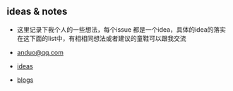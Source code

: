 ideas & notes
----------

- 这里记录下我个人的一些想法，每个issue 都是一个idea，具体的idea的落实在这下面的list中，有相相同想法或者建议的童鞋可以跟我交流
- <anduo@qq.com>


- [ideas](https://github.com/classtag/ideas/issues)
- [blogs](http://anduo.me)
